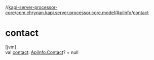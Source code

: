 //[kapi-server-processor-core](../../../index.md)/[com.chrynan.kapi.server.processor.core.model](../index.md)/[ApiInfo](index.md)/[contact](contact.md)

# contact

[jvm]\
val [contact](contact.md): [ApiInfo.Contact](-contact/index.md)? = null
